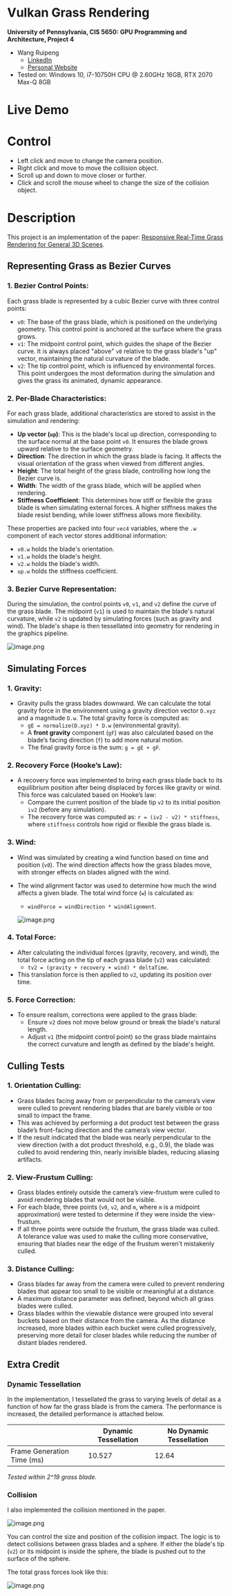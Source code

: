 Vulkan Grass Rendering
==================================

**University of Pennsylvania, CIS 5650: GPU Programming and Architecture, Project 4**

- Wang Ruipeng
    - [LinkedIn](https://www.linkedin.com/in/ruipeng-wang-681b89287/)
    - [Personal Website](https://wang-ruipeng.github.io/)
- Tested on: Windows 10, i7-10750H CPU @ 2.60GHz 16GB, RTX 2070 Max-Q 8GB

# Live Demo

# Control

- Left click and move to change the camera position.
- Right click and move to move the collision object.
- Scroll up and down to move closer or further.
- Click and scroll the mouse wheel to change the size of the collision object.

# Description

This project is an implementation of the paper: [Responsive Real-Time Grass Rendering for General 3D Scenes](https://www.cg.tuwien.ac.at/research/publications/2017/JAHRMANN-2017-RRTG/JAHRMANN-2017-RRTG-draft.pdf).

## **Representing Grass as Bezier Curves**

### 1. **Bezier Control Points:**

Each grass blade is represented by a cubic Bezier curve with three control points:

- `v0`: The base of the grass blade, which is positioned on the underlying geometry. This control point is anchored at the surface where the grass grows.
- `v1`: The midpoint control point, which guides the shape of the Bezier curve. It is always placed "above" `v0` relative to the grass blade's "up" vector, maintaining the natural curvature of the blade.
- `v2`: The tip control point, which is influenced by environmental forces. This point undergoes the most deformation during the simulation and gives the grass its animated, dynamic appearance.

### 2. **Per-Blade Characteristics:**

For each grass blade, additional characteristics are stored to assist in the simulation and rendering:

- **Up vector (`up`)**: This is the blade's local up direction, corresponding to the surface normal at the base point `v0`. It ensures the blade grows upward relative to the surface geometry.
- **Direction**: The direction in which the grass blade is facing. It affects the visual orientation of the grass when viewed from different angles.
- **Height**: The total height of the grass blade, controlling how long the Bezier curve is.
- **Width**: The width of the grass blade, which will be applied when rendering.
- **Stiffness Coefficient**: This determines how stiff or flexible the grass blade is when simulating external forces. A higher stiffness makes the blade resist bending, while lower stiffness allows more flexibility.

These properties are packed into four `vec4` variables, where the `.w` component of each vector stores additional information:

- `v0.w` holds the blade's orientation.
- `v1.w` holds the blade's height.
- `v2.w` holds the blade's width.
- `up.w` holds the stiffness coefficient.

### 3. **Bezier Curve Representation:**

During the simulation, the control points `v0`, `v1`, and `v2` define the curve of the grass blade. The midpoint (`v1`) is used to maintain the blade's natural curvature, while `v2` is updated by simulating forces (such as gravity and wind). The blade's shape is then tessellated into geometry for rendering in the graphics pipeline.

![image.png](img/image.png)

## **Simulating Forces**

### 1. **Gravity:**

- Gravity pulls the grass blades downward. We can calculate the total gravity force in the environment using a gravity direction vector `D.xyz` and a magnitude `D.w`. The total gravity force is computed as:
    - `gE = normalize(D.xyz) * D.w` (environmental gravity).
    - A **front gravity** component (`gF`) was also calculated based on the blade’s facing direction (`f`) to add more natural motion.
    - The final gravity force is the sum: `g = gE + gF`.

### 2. **Recovery Force (Hooke’s Law):**

- A recovery force was implemented to bring each grass blade back to its equilibrium position after being displaced by forces like gravity or wind. This force was calculated based on Hooke’s law:
    - Compare the current position of the blade tip `v2` to its initial position `iv2` (before any simulation).
    - The recovery force was computed as: `r = (iv2 - v2) * stiffness`, where `stiffness` controls how rigid or flexible the grass blade is.

### 3. **Wind:**

- Wind was simulated by creating a wind function based on time and position (`v0`). The wind direction affects how the grass blades move, with stronger effects on blades aligned with the wind.
- The wind alignment factor was used to determine how much the wind affects a given blade. The total wind force (`w`) is calculated as:
    - `windForce = windDirection * windAlignment`.
    
    ![image.png](img/image%201.png)
    

### 4. **Total Force:**

- After calculating the individual forces (gravity, recovery, and wind), the total force acting on the tip of each grass blade (`v2`) was calculated:
    - `tv2 = (gravity + recovery + wind) * deltaTime`.
- This translation force is then applied to `v2`, updating its position over time.

### 5. **Force Correction:**

- To ensure realism, corrections were applied to the grass blade:
    - Ensure `v2` does not move below ground or break the blade's natural length.
    - Adjust `v1` (the midpoint control point) so the grass blade maintains the correct curvature and length as defined by the blade's height.

## **Culling Tests**

### 1. **Orientation Culling:**

- Grass blades facing away from or perpendicular to the camera’s view were culled to prevent rendering blades that are barely visible or too small to impact the frame.
- This was achieved by performing a dot product test between the grass blade’s front-facing direction and the camera’s view vector.
- If the result indicated that the blade was nearly perpendicular to the view direction (with a dot product threshold, e.g., 0.9), the blade was culled to avoid rendering thin, nearly invisible blades, reducing aliasing artifacts.

### 2. **View-Frustum Culling:**

- Grass blades entirely outside the camera’s view-frustum were culled to avoid rendering blades that would not be visible.
- For each blade, three points (`v0`, `v2`, and `m`, where `m` is a midpoint approximation) were tested to determine if they were inside the view-frustum.
- If all three points were outside the frustum, the grass blade was culled. A tolerance value was used to make the culling more conservative, ensuring that blades near the edge of the frustum weren’t mistakenly culled.

### 3. **Distance Culling:**

- Grass blades far away from the camera were culled to prevent rendering blades that appear too small to be visible or meaningful at a distance.
- A maximum distance parameter was defined, beyond which all grass blades were culled.
- Grass blades within the viewable distance were grouped into several buckets based on their distance from the camera. As the distance increased, more blades within each bucket were culled progressively, preserving more detail for closer blades while reducing the number of distant blades rendered.

## Extra Credit

### Dynamic Tessellation

In the implementation, I tessellated the grass to varying levels of detail as a function of how far the grass blade is from the camera. The performance is increased, the detailed performance is attached below.

|  | Dynamic Tessellation | No Dynamic Tessellation |
| --- | --- | --- |
| Frame Generation Time (ms) | 10.527 | 12.64 |

*Tested within 2^19 grass blade.*

### Collision

I also implemented the collision mentioned in the paper.

![image.png](img/image%202.png)

You can control the size and position of the collision impact. The logic is to detect collisions between grass blades and a sphere. If either the blade's tip (`v2`) or its midpoint is inside the sphere, the blade is pushed out to the surface of the sphere.

The total grass forces look like this:

![image.png](img/image%203.png)